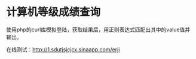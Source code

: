 # 计算机等级成绩查询
使用php的curl库模拟登陆，获取结果后，用正则表达式匹配出其中的value值并输出。

在线测试：http://1.sdutjsjcjcx.sinaapp.com/erji

